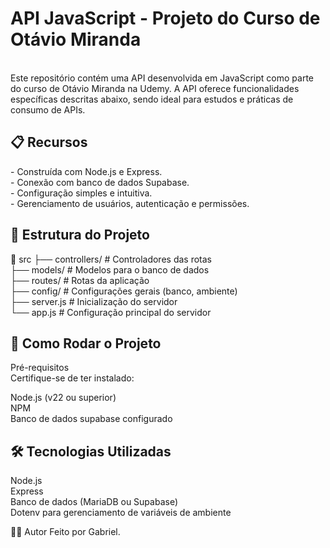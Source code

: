 <h1>API JavaScript - Projeto do Curso de Otávio Miranda</h1>
 <br>
Este repositório contém uma API desenvolvida em JavaScript como parte do curso de Otávio Miranda na Udemy. A API oferece funcionalidades específicas descritas abaixo, sendo ideal para estudos e práticas de consumo de APIs.

<h2>📋 Recursos</h2>
 - Construída com Node.js e Express. <br>
 - Conexão com banco de dados Supabase. <br>
 - Configuração simples e intuitiva. <br>
 - Gerenciamento de usuários, autenticação e permissões. <br>

<h2>📁 Estrutura do Projeto</h2>

 📂 src
 ├── controllers/     # Controladores das rotas  <br>
 ├── models/          # Modelos para o banco de dados  <br>
 ├── routes/          # Rotas da aplicação  <br>
 ├── config/          # Configurações gerais (banco, ambiente)  <br>
 ├── server.js        # Inicialização do servidor  <br>
 └── app.js           # Configuração principal do servidor  <br>


<h2>🚀 Como Rodar o Projeto</h2>
Pré-requisitos <br>
Certifique-se de ter instalado: <br>

Node.js (v22 ou superior) <br>
NPM <br>
Banco de dados supabase configurado <br>

<h2>🛠 Tecnologias Utilizadas</h2>
Node.js <br>
Express <br>
Banco de dados (MariaDB ou Supabase) <br>
Dotenv para gerenciamento de variáveis de ambiente <br>

🙋‍♂️ Autor
Feito por Gabriel.
